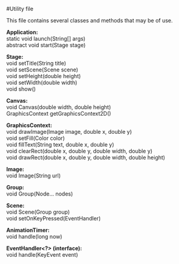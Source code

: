 #Utility file

This file contains several classes and methods that may be of use.

**Application:**<br/>
  static void launch(String[] args)<br/>
  abstract void start(Stage stage)

**Stage:**<br/>
  void setTitle(String title)<br/>
  void setScene(Scene scene)<br/>
  void setHeight(double height)<br/>
  void setWidth(double width)<br/>
  void show()
  
**Canvas:**<br/>
  void Canvas(double width, double height)<br/>
  GraphicsContext getGraphicsContext2D()
  
**GraphicsContext:**<br/>
  void drawImage(Image image, double x, double y)<br/>
  void setFill(Color color)<br/>
  void fillText(String text, double x, double y)<br/>
  void clearRect(double x, double y, double width, double y)<br/>
  void drawRect(double x, double y, double width, double height)
  
**Image:**<br/>
  void Image(String url)

**Group:**<br/>
  void Group(Node... nodes)

**Scene:**<br/>
  void Scene(Group group)<br/>
  void setOnKeyPressed(EventHandler<KeyEvent>)
  
**AnimationTimer:**<br/>
  void handle(long now)
  
**EventHandler<?> (interface):**<br/>
  void handle(KeyEvent event)
